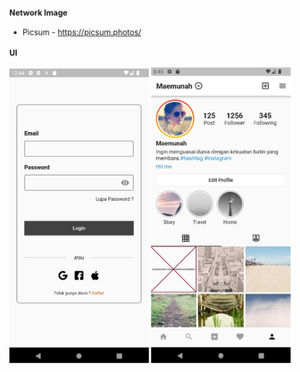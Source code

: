 
#### Network Image ####

* Picsum - https://picsum.photos/

#### UI ####

<img src=/image1.jpg width="250"> <img src=/image2.jpg width="250">
